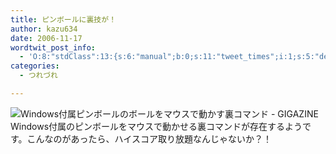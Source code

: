 ```yaml
---
title: ピンボールに裏技が！
author: kazu634
date: 2006-11-17
wordtwit_post_info:
  - 'O:8:"stdClass":13:{s:6:"manual";b:0;s:11:"tweet_times";i:1;s:5:"delay";i:0;s:7:"enabled";i:1;s:10:"separation";s:2:"60";s:7:"version";s:3:"3.7";s:14:"tweet_template";b:0;s:6:"status";i:2;s:6:"result";a:0:{}s:13:"tweet_counter";i:2;s:13:"tweet_log_ids";a:1:{i:0;i:2647;}s:9:"hash_tags";a:0:{}s:8:"accounts";a:1:{i:0;s:7:"kazu634";}}'
categories:
  - つれづれ

---
```

<div class="section">
<p>
<a href="http://gigazine.net/index.php?/news/comments/20061117_pinball/" onclick="__gaTracker('send', 'event', 'outbound-article', 'http://gigazine.net/index.php?/news/comments/20061117_pinball/', '');" target="_blank"><img alt="Windows付属ピンボールのボールをマウスで動かす裏コマンド - GIGAZINE" align="left" src="http://img.simpleapi.net/small/http://gigazine.net/index.php?/news/comments/20061117_pinball/" border="0" /></a>
</p></p> 
  
<p>
    　Windows付属のピンボールをマウスで動かせる裏コマンドが存在するようです。こんなのがあったら、ハイスコア取り放題なんじゃないか？！
</p>
</div>
